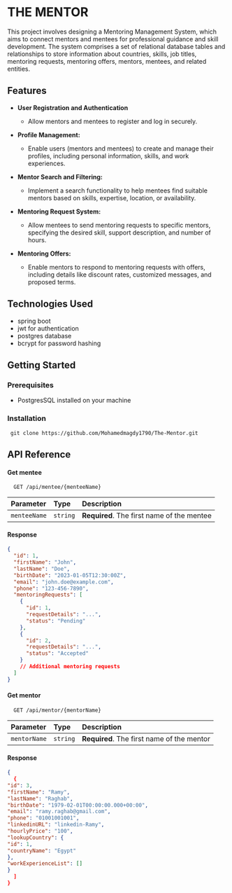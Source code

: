
# THE MENTOR

This project involves designing a Mentoring Management System, which aims
to connect mentors and mentees for professional guidance and skill development.
The system comprises a set of relational database tables and relationships to 
store information about countries, skills, job titles, mentoring requests, mentoring
offers, mentors, mentees, and related entities.

## Features

* **User Registration and Authentication**
   * Allow mentors and mentees to register and log in securely.
* **Profile Management:**
  *  Enable users (mentors and mentees) to create and manage their profiles, including personal information, skills, and work experiences.   
* **Mentor Search and Filtering:**
  * Implement a search functionality to help mentees find suitable mentors based on skills, expertise, location, or availability.

* **Mentoring Request System:**
  * Allow mentees to send mentoring requests to specific mentors, specifying the desired skill, support description, and number of hours.
* **Mentoring Offers:**
  * Enable mentors to respond to mentoring requests with offers, including details like discount rates, customized messages, and proposed terms.

## Technologies Used
  
* spring boot
* jwt for authentication
* postgres database
* bcrypt for password hashing


## Getting Started
  ### Prerequisites
*   PostgresSQL installed on your machine


### Installation
     git clone https://github.com/Mohamedmagdy1790/The-Mentor.git

## API Reference

#### Get mentee

```http
  GET /api/mentee/{menteeName}
```

| Parameter | Type     | Description                |
| :-------- | :------- | :------------------------- |
| `menteeName` | `string` | **Required**. The first name of the mentee |

#### Response
``` json
{
  "id": 1,
  "firstName": "John",
  "lastName": "Doe",
  "birthDate": "2023-01-05T12:30:00Z",
  "email": "john.doe@example.com",
  "phone": "123-456-7890",
  "mentoringRequests": [
    {
      "id": 1,
      "requestDetails": "...",
      "status": "Pending"
    },
    {
      "id": 2,
      "requestDetails": "...",
      "status": "Accepted"
    }
    // Additional mentoring requests
  ]
}
```
#### Get mentor

```http
  GET /api/mentor/{mentorName}
```

| Parameter    | Type     | Description                                |
|:-------------| :------- |:-------------------------------------------|
| `mentorName` | `string` | **Required**. The first name of the mentor |

#### Response
``` json
{
  {
"id": 3,
"firstName": "Ramy",
"lastName": "Raghab",
"birthDate": "1979-02-01T00:00:00.000+00:00",
"email": "ramy.raghab@gmail.com",
"phone": "01001001001",
"linkedinURL": "linkedin-Ramy",
"hourlyPrice": "100",
"lookupCountry": {
"id": 1,
"countryName": "Egypt"
},
"workExperienceList": []
}
  ]
}
```


